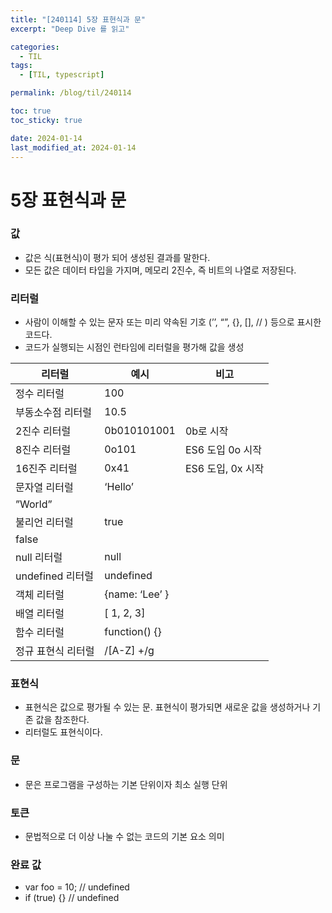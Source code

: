 ```yaml
---
title: "[240114] 5장 표현식과 문"
excerpt: "Deep Dive 를 읽고"

categories:
  - TIL
tags:
  - [TIL, typescript]

permalink: /blog/til/240114

toc: true
toc_sticky: true

date: 2024-01-14
last_modified_at: 2024-01-14
---
```


# 5장 표현식과 문

### 값

- 값은 식(표현식)이 평가 되어 생성된 결과를 말한다.
- 모든 값은 데이터 타입을 가지며, 메모리 2진수, 즉 비트의 나열로 저장된다.

### 리터럴

- 사람이 이해할 수 있는 문자 또는 미리 약속된 기호 (’’, “”, {}, [], // ) 등으로 표시한 코드다.
- 코드가 실행되는 시점인 런타임에 리터럴을 평가해 값을 생성

| 리터럴             | 예시           | 비고              |
| ------------------ | -------------- | ----------------- |
| 정수 리터럴        | 100            |                   |
| 부동소수점 리터럴  | 10.5           |                   |
| 2진수 리터럴       | 0b010101001    | 0b로 시작         |
| 8진수 리터럴       | 0o101          | ES6 도입 0o 시작  |
| 16진주 리터럴      | 0x41           | ES6 도입, 0x 시작 |
| 문자열 리터럴      | ‘Hello’        |
| ”World”            |                |
| 불리언 리터럴      | true           |
| false              |                |
| null 리터럴        | null           |                   |
| undefined 리터럴   | undefined      |                   |
| 객체 리터럴        | {name: ‘Lee’ } |                   |
| 배열 리터럴        | [ 1, 2, 3]     |                   |
| 함수 리터럴        | function() {}  |                   |
| 정규 표현식 리터럴 | /[A-Z] +/g     |                   |

### 표현식

- 표현식은 값으로 평가될 수 있는 문. 표현식이 평가되면 새로운 값을 생성하거나 기존 값을 참조한다.
- 리터럴도 표현식이다.

### 문

- 문은 프로그램을 구성하는 기본 단위이자 최소 실행 단위

### 토큰

- 문법적으로 더 이상 나눌 수 없는 코드의 기본 요소 의미

### 완료 값

- var foo = 10; // undefined
- if (true) {} // undefined
